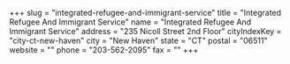 +++
slug = "integrated-refugee-and-immigrant-service"
title = "Integrated Refugee And Immigrant Service"
name = "Integrated Refugee And Immigrant Service"
address = "235 Nicoll Street 2nd Floor"
cityIndexKey = "city-ct-new-haven"
city = "New Haven"
state = "CT"
postal = "06511"
website = ""
phone = "203-562-2095"
fax = ""
+++

